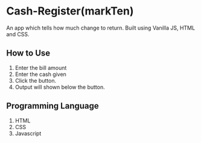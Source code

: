 # Cash-Register(markTen)
An app which tells how much change to return. Built using Vanilla JS, HTML and CSS.

## How to Use

1. Enter the bill amount
2. Enter the cash given
3. Click the button.
4. Output will shown below the button.

## Programming Language

1. HTML
2. CSS
3. Javascript
